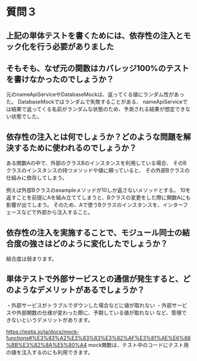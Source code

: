 # 質問３

## 上記の単体テストを書くためには、依存性の注入とモック化を行う必要がありました
## そもそも、なぜ元の関数はカバレッジ100%のテストを書けなかったのでしょうか？

元のnameApiServiceやDatabaseMockは、返ってくる値にランダム性があった。
DatabaseMockではランダムで失敗することがある、
nameApiServiceでは結果で返ってくる名前がランダムな状態のため、予測される結果が想定できない状態でした。


## 依存性の注入とは何でしょうか？どのような問題を解決するために使われるのでしょうか？

ある関数Aの中で、外部のクラスBのインスタンスを利用している場合、
そのBクラスのインスタンスの持つメソッドや値に頼っていると、
その外部Bクラスの仕組みに依存してしまう。

例えば外部Bクラスのexampleメソッドが10しか返さないメソッドとする。
10を返すことを前提にAを組み立ててしまうと、Bクラスの変更をした際に関数Aにも影響が出てしまう。
そのため、Aで使うBクラスのインスタンスを、インターフェースなどで外部から注入すること。


## 依存性の注入を実施することで、モジュール同士の結合度の強さはどのように変化したでしょうか？

結合度は弱まります。

## 単体テストで外部サービスとの通信が発生すると、どのようなデメリットがあるでしょうか？

・外部サービスがトラブルでダウンした場合などに値が取れない
・外部サービスや外部関数の仕様が変わった際に、予期している値が取れない
など、管理できないというデメリットがあります。




https://jestjs.io/ja/docs/mock-functions#%E3%83%A2%E3%83%83%E3%82%AF%E3%81%AE%E6%88%BB%E3%82%8A%E5%80%A4
mock関数は、テスト中のコードにテスト用の値を注入するのにも利用できます。